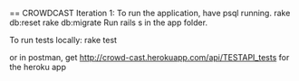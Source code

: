 == CROWDCAST
Iteration 1:
To run the application, have psql running. 
rake db:reset
rake db:migrate
Run rails s in the app folder.

To run tests locally:
rake test

or in postman, get
http://crowd-cast.herokuapp.com/api/TESTAPI_tests for the heroku app
